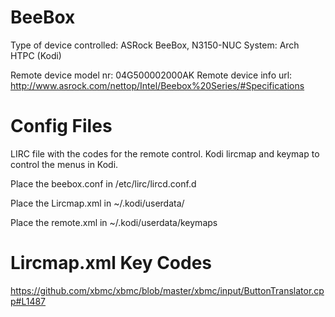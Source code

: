 # BeeBox

Type of device controlled: ASRock BeeBox, N3150-NUC
System: Arch HTPC (Kodi)

Remote device model nr: 04G500002000AK
Remote device info url: http://www.asrock.com/nettop/Intel/Beebox%20Series/#Specifications

# Config Files

LIRC file with the codes for the remote control.
Kodi lircmap and keymap to control the menus in Kodi.

Place the beebox.conf in /etc/lirc/lircd.conf.d

Place the Lircmap.xml in ~/.kodi/userdata/

Place the remote.xml in ~/.kodi/userdata/keymaps

# Lircmap.xml Key Codes

https://github.com/xbmc/xbmc/blob/master/xbmc/input/ButtonTranslator.cpp#L1487


